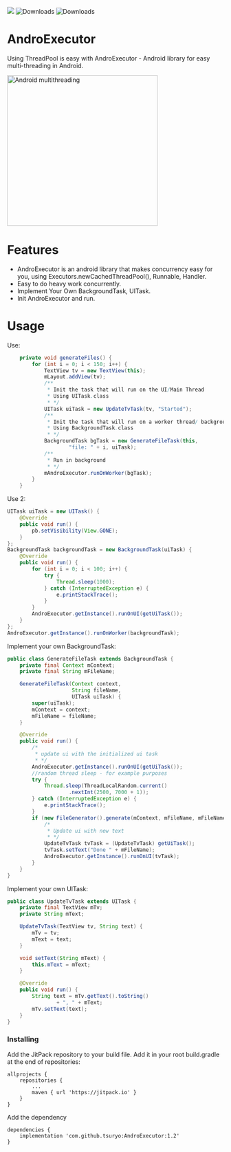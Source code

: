 
[![](https://jitpack.io/v/tsuryo/AndroExecutor.svg)](https://jitpack.io/#tsuryo/AndroExecutor)
![Downloads](https://jitpack.io/v/tsuryo/AndroExecutor/month.svg)
![Downloads](https://jitpack.io/v/tsuryo/AndroExecutor/week.svg)

# AndroExecutor
Using ThreadPool is easy with AndroExecutor - Android library for easy multi-threading in Android.

<img width="350" alt="Android multithreading" src="https://user-images.githubusercontent.com/42518244/83361339-f0df3700-a390-11ea-9f81-1cc6a10fe998.gif"> 

# Features
* AndroExecutor is an android library that makes concurrency easy for you, using Executors.newCachedThreadPool(), Runnable, Handler.
* Easy to do heavy work concurrently.
* Implement Your Own BackgroundTask, UITask.
* Init AndroExecutor and run.

# Usage

Use:
```Java
    private void generateFiles() {
        for (int i = 0; i < 150; i++) {
            TextView tv = new TextView(this);
            mLayout.addView(tv);
            /**
             * Init the task that will run on the UI/Main Thread
             * Using UITask.class
             * */
            UITask uiTask = new UpdateTvTask(tv, "Started");
            /**
             * Init the task that will run on a worker thread/ background
             * Using BackgroundTask.class
             * */
            BackgroundTask bgTask = new GenerateFileTask(this,
                    "file: " + i, uiTask);
            /**
             * Run in background
             * */
            mAndroExecutor.runOnWorker(bgTask);
        }
    }
```
Use 2:
```Java
UITask uiTask = new UITask() {
    @Override
    public void run() {
        pb.setVisibility(View.GONE);
    }
};
BackgroundTask backgroundTask = new BackgroundTask(uiTask) {
    @Override
    public void run() {
        for (int i = 0; i < 100; i++) {
            try {
                Thread.sleep(1000);
            } catch (InterruptedException e) {
                e.printStackTrace();
            }
        }
        AndroExecutor.getInstance().runOnUI(getUiTask());
    }
};
AndroExecutor.getInstance().runOnWorker(backgroundTask);
```

Implement your own BackgroundTask:
```Java
public class GenerateFileTask extends BackgroundTask {
    private final Context mContext;
    private final String mFileName;

    GenerateFileTask(Context context,
                     String fileName,
                     UITask uiTask) {
        super(uiTask);
        mContext = context;
        mFileName = fileName;
    }

    @Override
    public void run() {
        /*
         * update ui with the initialized ui task
         * */
        AndroExecutor.getInstance().runOnUI(getUiTask());
        //random thread sleep - for example purposes
        try {
            Thread.sleep(ThreadLocalRandom.current()
                    .nextInt(2500, 7000 + 1));
        } catch (InterruptedException e) {
            e.printStackTrace();
        }
        if (new FileGenerator().generate(mContext, mFileName, mFileName)) {
            /*
             * Update ui with new text
             * */
            UpdateTvTask tvTask = (UpdateTvTask) getUiTask();
            tvTask.setText("Done " + mFileName);
            AndroExecutor.getInstance().runOnUI(tvTask);
        }
    }
}
```
Implement your own UITask:
```Java
public class UpdateTvTask extends UITask {
    private final TextView mTv;
    private String mText;

    UpdateTvTask(TextView tv, String text) {
        mTv = tv;
        mText = text;
    }

    void setText(String mText) {
        this.mText = mText;
    }

    @Override
    public void run() {
        String text = mTv.getText().toString()
                + ", " + mText;
        mTv.setText(text);
    }
}
```

### Installing

Add the JitPack repository to your build file.
Add it in your root build.gradle at the end of repositories:
```
allprojects {
	repositories {
		...
		maven { url 'https://jitpack.io' }
	}
}
```

Add the dependency
```
dependencies {
	implementation 'com.github.tsuryo:AndroExecutor:1.2'
}
```

